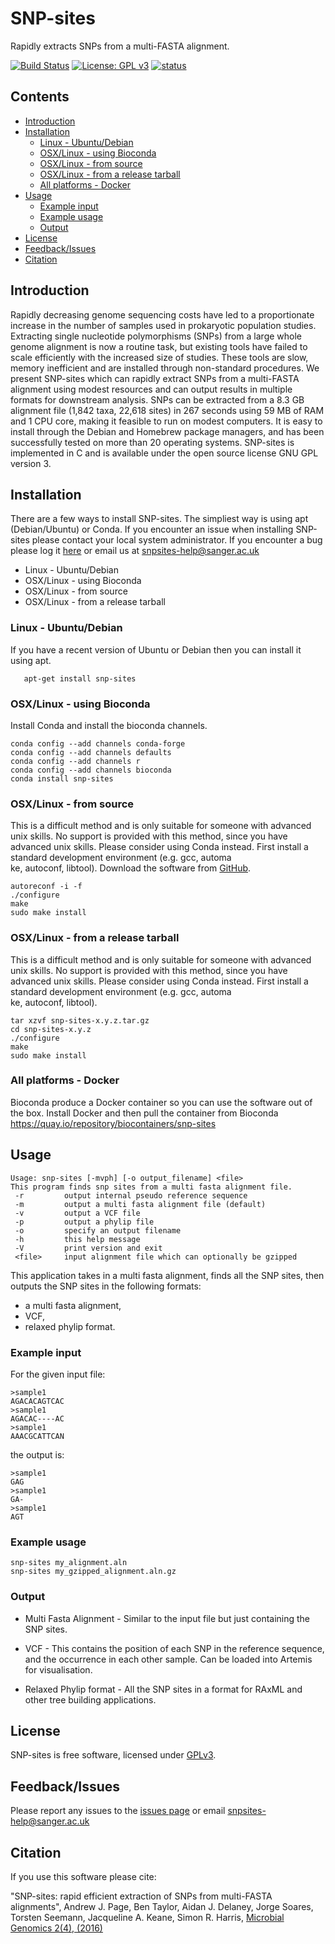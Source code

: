 # SNP-sites
Rapidly extracts SNPs from a multi-FASTA alignment.

[![Build Status](https://travis-ci.org/sanger-pathogens/snp-sites.png?branch=master)](https://travis-ci.org/sanger-pathogens/snp-sites)
[![License: GPL v3](https://img.shields.io/badge/License-GPL%20v3-brightgreen.svg)](https://github.com/sanger-pathogens/snp-sites/blob/master/LICENSE)
[![status](https://img.shields.io/badge/MGEN-10.1099%2Fmgen.0.000056-brightgreen.svg)](http://mgen.microbiologyresearch.org/content/journal/mgen/10.1099/mgen.0.000056)

## Contents
* [Introduction](#introduction)
* [Installation](#installation)
  * [Linux \- Ubuntu/Debian](#linux---ubuntudebian)
  * [OSX/Linux \- using Bioconda](#osxlinux---using-bioconda)
  * [OSX/Linux \- from source](#osxlinux---from-source)
  * [OSX/Linux \- from a release tarball](#osxlinux---from-a-release-tarball)
  * [All platforms \- Docker](#all-platforms---docker)
* [Usage](#usage)
  * [Example input](#example-input)
  * [Example usage](#example-usage)
  * [Output](#output)
* [License](#license)
* [Feedback/Issues](#feedbackissues)
* [Citation](#citation)

## Introduction
Rapidly decreasing genome sequencing costs have led to a proportionate increase in the number of samples used in prokaryotic population studies. Extracting single nucleotide polymorphisms (SNPs) from a large whole genome alignment is now a routine task, but existing tools have failed to scale efficiently with the increased size of studies. These tools are slow, memory inefficient and are installed through non-standard procedures. We present SNP-sites which can rapidly extract SNPs from a multi-FASTA alignment using modest resources and can output results in multiple formats for downstream analysis. SNPs can be extracted from a 8.3 GB alignment file (1,842 taxa, 22,618 sites) in 267 seconds using 59 MB of RAM and 1 CPU core, making it feasible to run on modest computers. It is easy to install through the Debian and Homebrew package managers, and has been successfully tested on more than 20 operating systems. SNP-sites is implemented in C and is available under the open source license GNU GPL version 3.

## Installation
There are a few ways to install SNP-sites. The simpliest way is using apt (Debian/Ubuntu) or Conda. If you encounter an issue when installing SNP-sites please contact your local system administrator. If you encounter a bug please log it [here](https://github.com/sanger-pathogens/snp-sites/issues) or email us at snpsites-help@sanger.ac.uk

* Linux - Ubuntu/Debian
* OSX/Linux - using Bioconda
* OSX/Linux - from source
* OSX/Linux - from a release tarball

### Linux - Ubuntu/Debian
If you have a recent version of Ubuntu or Debian then you can install it using apt.
```
   apt-get install snp-sites
```

### OSX/Linux - using Bioconda
Install Conda and install the bioconda channels.
```
conda config --add channels conda-forge
conda config --add channels defaults
conda config --add channels r
conda config --add channels bioconda
conda install snp-sites
```

### OSX/Linux - from source
This is a difficult method and is only suitable for someone with advanced unix skills. No support is provided with this method, since you have advanced unix skills. Please consider using Conda instead. First install a standard development environment (e.g. gcc, automa\
ke, autoconf, libtool). Download the software from [GitHub](https://github.com/sanger-pathogens/snp-sites).

```
autoreconf -i -f
./configure
make
sudo make install
```

### OSX/Linux - from a release tarball
This is a difficult method and is only suitable for someone with advanced unix skills. No support is provided with this method, since you have advanced unix skills. Please consider using Conda instead. First install a standard development environment (e.g. gcc, automa\
ke, autoconf, libtool).

```
tar xzvf snp-sites-x.y.z.tar.gz
cd snp-sites-x.y.z
./configure
make
sudo make install
```

### All platforms - Docker
Bioconda produce a Docker container so you can use the software out of the box. Install Docker and then pull the container from Bioconda https://quay.io/repository/biocontainers/snp-sites

## Usage

```
Usage: snp-sites [-mvph] [-o output_filename] <file>
This program finds snp sites from a multi fasta alignment file.
 -r		    output internal pseudo reference sequence
 -m		    output a multi fasta alignment file (default)
 -v		    output a VCF file
 -p		    output a phylip file
 -o		    specify an output filename
 -h		    this help message
 -V		    print version and exit
 <file>		input alignment file which can optionally be gzipped
```

This application takes in a multi fasta alignment, finds all the SNP sites, then outputs the SNP sites in the following formats:

- a multi fasta alignment,
- VCF, 
- relaxed phylip format.

### Example input
For the given input file:
```
>sample1
AGACACAGTCAC
>sample1
AGACAC----AC
>sample1
AAACGCATTCAN
```
the output is:
```
>sample1
GAG
>sample1
GA-
>sample1
AGT
```

### Example usage

```
snp-sites my_alignment.aln
snp-sites my_gzipped_alignment.aln.gz
```
### Output
* Multi Fasta Alignment - Similar to the input file but just containing the SNP sites.

* VCF - This contains the position of each SNP in the reference sequence, and the occurrence in each other sample. Can be loaded into Artemis for visualisation.

* Relaxed Phylip format - All the SNP sites in a format for RAxML and other tree building applications.

## License
SNP-sites is free software, licensed under [GPLv3](https://github.com/sanger-pathogens/snp-sites/blob/master/LICENSE).

## Feedback/Issues
Please report any issues to the [issues page](https://github.com/sanger-pathogens/snp-sites/issues) or email snpsites-help@sanger.ac.uk

## Citation
If you use this software please cite:

"SNP-sites: rapid efficient extraction of SNPs from multi-FASTA alignments", Andrew J. Page, Ben Taylor, Aidan J. Delaney, Jorge Soares, Torsten Seemann, Jacqueline A. Keane, Simon R. Harris, [Microbial Genomics 2(4), (2016)](http://mgen.microbiologyresearch.org/content/journal/mgen/10.1099/mgen.0.000056)